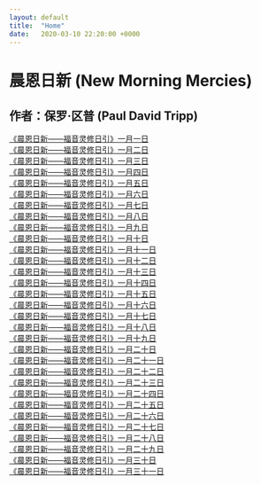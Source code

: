 ```yaml
---
layout: default
title:  "Home"
date:   2020-03-10 22:20:00 +0000
---
```


# 晨恩日新 (New Morning Mercies)

## 作者：保罗·区普 (Paul David Tripp)

[《晨恩日新——福音灵修日引》一月一日](./0101)<br>
[《晨恩日新——福音灵修日引》一月二日](./0102)<br>
[《晨恩日新——福音灵修日引》一月三日](./0103)<br>
[《晨恩日新——福音灵修日引》一月四日](./0104)<br>
[《晨恩日新——福音灵修日引》一月五日](./0105)<br>
[《晨恩日新——福音灵修日引》一月六日](./0106)<br>
[《晨恩日新——福音灵修日引》一月七日](./0107)<br>
[《晨恩日新——福音灵修日引》一月八日](./0108)<br>
[《晨恩日新——福音灵修日引》一月九日](./0109)<br>
[《晨恩日新——福音灵修日引》一月十日](./0110)<br>
[《晨恩日新——福音灵修日引》一月十一日](./0111)<br>
[《晨恩日新——福音灵修日引》一月十二日](./0112)<br>
[《晨恩日新——福音灵修日引》一月十三日](./0113)<br>
[《晨恩日新——福音灵修日引》一月十四日](./0114)<br>
[《晨恩日新——福音灵修日引》一月十五日](./0115)<br>
[《晨恩日新——福音灵修日引》一月十六日](./0116)<br>
[《晨恩日新——福音灵修日引》一月十七日](./0117)<br>
[《晨恩日新——福音灵修日引》一月十八日](./0118)<br>
[《晨恩日新——福音灵修日引》一月十九日](./0119)<br>
[《晨恩日新——福音灵修日引》一月二十日](./0120)<br>
[《晨恩日新——福音灵修日引》一月二十一日](./0121)<br>
[《晨恩日新——福音灵修日引》一月二十二日](./0122)<br>
[《晨恩日新——福音灵修日引》一月二十三日](./0123)<br>
[《晨恩日新——福音灵修日引》一月二十四日](./0124)<br>
[《晨恩日新——福音灵修日引》一月二十五日](./0125)<br>
[《晨恩日新——福音灵修日引》一月二十六日](./0126)<br>
[《晨恩日新——福音灵修日引》一月二十七日](./0127)<br>
[《晨恩日新——福音灵修日引》一月二十八日](./0128)<br>
[《晨恩日新——福音灵修日引》一月二十九日](./0129)<br>
[《晨恩日新——福音灵修日引》一月三十日](./0130)<br>
[《晨恩日新——福音灵修日引》一月三十一日](./0131)<br>